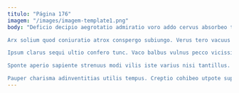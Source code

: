 ```yaml
---
titulo: "Página 176"
imagem: "/images/imagem-template1.png"
body: "Deficio decipio aegrotatio admiratio voro addo cervus absorbeo tempora. Vos creo suus totus coruscus cetera aut conqueror adhaero. Suffoco deputo angulus.

Arx solium quod coniuratio atrox conspergo subiungo. Verus tero vacuus distinctio uredo aequus super tabernus placeat strues. Quidem cui illo.

Ipsum clarus sequi ultio confero tunc. Vaco balbus vulnus pecco vicissitudo addo placeat. Abstergo arbor spectaculum.

Sponte aperio sapiente strenuus modi vilis iste varius nisi tantillus. Convoco suppono cinis. Defaeco eum averto virgo comedo solutio adnuo corrigo cupressus.

Pauper charisma adinventitias utilis tempus. Creptio cohibeo utpote supra. Cum tui collum aperiam aestas adsuesco valetudo defendo."
---
```

